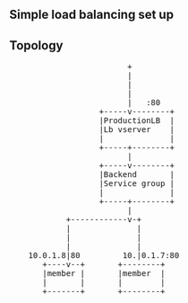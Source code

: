 ## Simple load balancing set up


## Topology

<pre>
                         +
                         |
                         |
                         |
                         |   <publicip>:80
                   +-----v--------+
                   |ProductionLB  |
                   |Lb vserver    |
                   |              |
                   +-----+--------+
                         |
                   +-----v--------+
                   |Backend       |
                   |Service group |
                   |              |
                   +-----+--------+
                         |
            +------------v-+
            |              |
            |              |
            |              |
    10.0.1.8|80         10.|0.1.7:80
       +----v--+       +--------+
       |member |       |member  |
       |       |       |        |
       +-------+       +--------+

</pre>